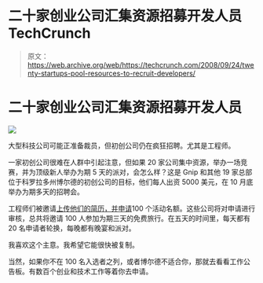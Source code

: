 # 二十家创业公司汇集资源招募开发人员 TechCrunch

> 原文：<https://web.archive.org/web/https://techcrunch.com/2008/09/24/twenty-startups-pool-resources-to-recruit-developers/>

# 二十家创业公司汇集资源招募开发人员

[![](img/8b580afe7cedb468127e8e27f1ac176c.png)](https://web.archive.org/web/20221204194225/http://boulder.me/)

大型科技公司可能正准备裁员，但初创公司仍在疯狂招聘。尤其是工程师。

一家初创公司很难在人群中引起注意，但如果 20 家公司集中资源，举办一场竞赛，并为顶级新人举办为期 5 天的派对，会怎么样？这是 Gnip 和其他 19 家总部位于科罗拉多州博尔德的初创公司的目标，他们每人出资 5000 美元，在 10 月底举办为期多天的招聘会。

工程师们被邀请[上传他们的简历，并申请](https://web.archive.org/web/20221204194225/http://boulder.me/)100 个活动名额。这些公司将对申请进行审核，总共将邀请 100 人参加为期三天的免费旅行。在五天的时间里，每天都有 20 名申请者轮换，每晚都有晚宴和派对。

我喜欢这个主意。我希望它能很快被复制。

当然，如果你不在 100 名入选者之列，或者博尔德不适合你，那就去看看工作公告板。有数百个创业和技术工作等着你去申请。